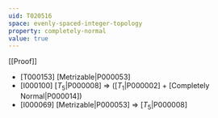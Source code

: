 ```yaml
---
uid: T020516
space: evenly-spaced-integer-topology
property: completely-normal
value: true
---
```

[[Proof]]

* [T000153] [Metrizable|P000053]
* [I000100] [$T_5$|P000008] => ([$T_1$|P000002] + [Completely Normal|P000014])
* [I000069] [Metrizable|P000053] => [$T_5$|P000008]

